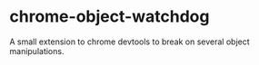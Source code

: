 # chrome-object-watchdog
A small extension to chrome devtools to break on several object manipulations.
